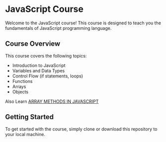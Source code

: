 # JavaScript Course

Welcome to the JavaScript course! This course is designed to teach you the fundamentals of JavaScript programming language.

## Course Overview

This course covers the following topics:

- Introduction to JavaScript
- Variables and Data Types
- Control Flow (if statements, loops)
- Functions
- Arrays
- Objects

Also Learn [ARRAY METHODS IN JAVASCRIPT](https://github.com/1am-programmer/JS-ARRAY-METHODS)

## Getting Started

To get started with the course, simply clone or download this repository to your local machine.
